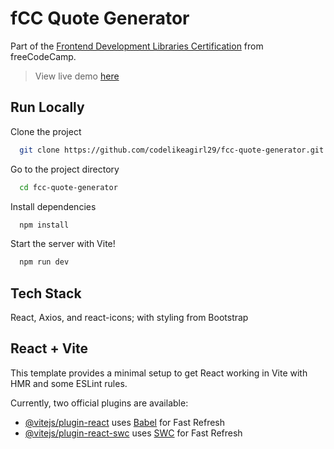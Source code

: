 
# fCC Quote Generator

Part of the [Frontend Development Libraries Certification](https://www.freecodecamp.org/learn/front-end-development-libraries/front-end-development-libraries-projects/build-a-random-quote-machine) from freeCodeCamp.

> View live demo [here](https://fcc-quote-generator-three.vercel.app/)
## Run Locally

Clone the project

```bash
  git clone https://github.com/codelikeagirl29/fcc-quote-generator.git
```

Go to the project directory

```bash
  cd fcc-quote-generator
```

Install dependencies

```bash
  npm install
```

Start the server with Vite!

```bash
  npm run dev
```


## Tech Stack

React, Axios, and react-icons; with styling from Bootstrap

## React + Vite

This template provides a minimal setup to get React working in Vite with HMR and some ESLint rules.

Currently, two official plugins are available:

- [@vitejs/plugin-react](https://github.com/vitejs/vite-plugin-react/blob/main/packages/plugin-react/README.md) uses [Babel](https://babeljs.io/) for Fast Refresh
- [@vitejs/plugin-react-swc](https://github.com/vitejs/vite-plugin-react-swc) uses [SWC](https://swc.rs/) for Fast Refresh
